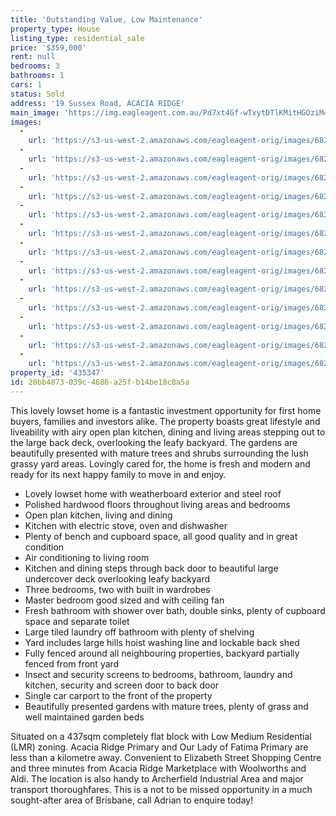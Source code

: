 ```yaml
---
title: 'Outstanding Value, Low Maintenance'
property_type: House
listing_type: residential_sale
price: '$359,000'
rent: null
bedrooms: 3
bathrooms: 1
cars: 1
status: Sold
address: '19 Sussex Road, ACACIA RIDGE'
main_image: 'https://img.eagleagent.com.au/Pd7xt4Gf-wTxytDTlKMitHGOziM=/1280x854/smart/https://s3-us-west-2.amazonaws.com/eagleagent-orig/images/6823430/121407430-image-M.jpg'
images:
  -
    url: 'https://s3-us-west-2.amazonaws.com/eagleagent-orig/images/6823442/121407430-image-L.jpg'
  -
    url: 'https://s3-us-west-2.amazonaws.com/eagleagent-orig/images/6823441/121407430-image-K.jpg'
  -
    url: 'https://s3-us-west-2.amazonaws.com/eagleagent-orig/images/6823440/121407430-image-J.jpg'
  -
    url: 'https://s3-us-west-2.amazonaws.com/eagleagent-orig/images/6823439/121407430-image-I.jpg'
  -
    url: 'https://s3-us-west-2.amazonaws.com/eagleagent-orig/images/6823438/121407430-image-H.jpg'
  -
    url: 'https://s3-us-west-2.amazonaws.com/eagleagent-orig/images/6823437/121407430-image-G.jpg'
  -
    url: 'https://s3-us-west-2.amazonaws.com/eagleagent-orig/images/6823436/121407430-image-F.jpg'
  -
    url: 'https://s3-us-west-2.amazonaws.com/eagleagent-orig/images/6823435/121407430-image-E.jpg'
  -
    url: 'https://s3-us-west-2.amazonaws.com/eagleagent-orig/images/6823434/121407430-image-D.jpg'
  -
    url: 'https://s3-us-west-2.amazonaws.com/eagleagent-orig/images/6823433/121407430-image-C.jpg'
  -
    url: 'https://s3-us-west-2.amazonaws.com/eagleagent-orig/images/6823432/121407430-image-B.jpg'
  -
    url: 'https://s3-us-west-2.amazonaws.com/eagleagent-orig/images/6823431/121407430-image-A.jpg'
  -
    url: 'https://s3-us-west-2.amazonaws.com/eagleagent-orig/images/6823430/121407430-image-M.jpg'
property_id: '435347'
id: 20bb4873-039c-4686-a25f-b14be18c8a5a
---
```

This lovely lowset home is a fantastic investment opportunity for first home buyers, families and investors alike. The property boasts great lifestyle and liveability with airy open plan kitchen, dining and living areas stepping out to the large back deck, overlooking the leafy backyard. The gardens are beautifully presented with mature trees and shrubs surrounding the lush grassy yard areas. Lovingly cared for, the home is fresh and modern and ready for its next happy family to move in and enjoy.

*  Lovely lowset home with weatherboard exterior and steel roof
*  Polished hardwood floors throughout living areas and bedrooms
*  Open plan kitchen, living and dining
*  Kitchen with electric stove, oven and dishwasher
*  Plenty of bench and cupboard space, all good quality and in great condition
*  Air conditioning to living room
*  Kitchen and dining steps through back door to beautiful large undercover deck overlooking leafy backyard
*  Three bedrooms, two with built in wardrobes
*  Master bedroom good sized and with ceiling fan
*  Fresh bathroom with shower over bath, double sinks, plenty of cupboard space and separate toilet
*  Large tiled laundry off bathroom with plenty of shelving
*  Yard includes large hills hoist washing line and lockable back shed
*  Fully fenced around all neighbouring properties, backyard partially fenced from front yard
*  Insect and security screens to bedrooms, bathroom, laundry and kitchen, security and screen door to back door
*  Single car carport to the front of the property
*  Beautifully presented gardens with mature trees, plenty of grass and well maintained garden beds

Situated on a 437sqm completely flat block with Low Medium Residential (LMR) zoning. Acacia Ridge Primary and Our Lady of Fatima Primary are less than a kilometre away. Convenient to Elizabeth Street Shopping Centre and three minutes from Acacia Ridge Marketplace with Woolworths and Aldi. The location is also handy to Archerfield Industrial Area and major transport thoroughfares. This is a not to be missed opportunity in a much sought-after area of Brisbane, call Adrian to enquire today!